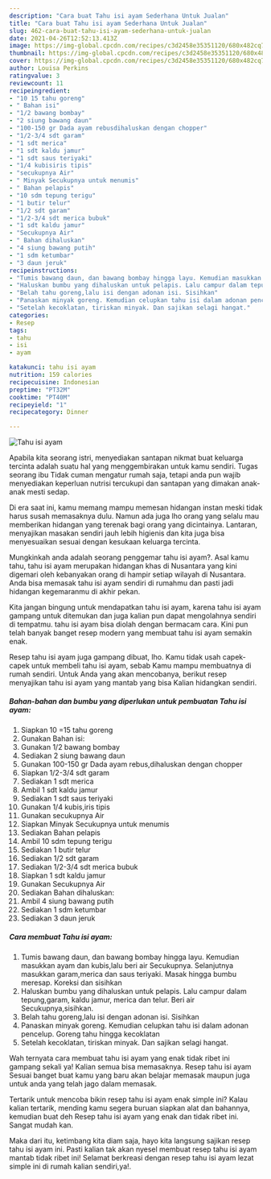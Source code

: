 ```yaml
---
description: "Cara buat Tahu isi ayam Sederhana Untuk Jualan"
title: "Cara buat Tahu isi ayam Sederhana Untuk Jualan"
slug: 462-cara-buat-tahu-isi-ayam-sederhana-untuk-jualan
date: 2021-04-26T12:52:13.413Z
image: https://img-global.cpcdn.com/recipes/c3d2458e35351120/680x482cq70/tahu-isi-ayam-foto-resep-utama.jpg
thumbnail: https://img-global.cpcdn.com/recipes/c3d2458e35351120/680x482cq70/tahu-isi-ayam-foto-resep-utama.jpg
cover: https://img-global.cpcdn.com/recipes/c3d2458e35351120/680x482cq70/tahu-isi-ayam-foto-resep-utama.jpg
author: Louisa Perkins
ratingvalue: 3
reviewcount: 11
recipeingredient:
- "10 15 tahu goreng"
- " Bahan isi"
- "1/2 bawang bombay"
- "2 siung bawang daun"
- "100-150 gr Dada ayam rebusdihaluskan dengan chopper"
- "1/2-3/4 sdt garam"
- "1 sdt merica"
- "1 sdt kaldu jamur"
- "1 sdt saus teriyaki"
- "1/4 kubisiris tipis"
- "secukupnya Air"
- " Minyak Secukupnya untuk menumis"
- " Bahan pelapis"
- "10 sdm tepung terigu"
- "1 butir telur"
- "1/2 sdt garam"
- "1/2-3/4 sdt merica bubuk"
- "1 sdt kaldu jamur"
- "Secukupnya Air"
- " Bahan dihaluskan"
- "4 siung bawang putih"
- "1 sdm ketumbar"
- "3 daun jeruk"
recipeinstructions:
- "Tumis bawang daun, dan bawang bombay hingga layu. Kemudian masukkan ayam dan kubis,lalu beri air Secukupnya. Selanjutnya masukkan garam,merica dan saus teriyaki. Masak hingga bumbu meresap. Koreksi dan sisihkan"
- "Haluskan bumbu yang dihaluskan untuk pelapis. Lalu campur dalam tepung,garam, kaldu jamur, merica dan telur. Beri air Secukupnya,sisihkan."
- "Belah tahu goreng,lalu isi dengan adonan isi. Sisihkan"
- "Panaskan minyak goreng. Kemudian celupkan tahu isi dalam adonan pencelup. Goreng tahu hingga kecoklatan"
- "Setelah kecoklatan, tiriskan minyak. Dan sajikan selagi hangat."
categories:
- Resep
tags:
- tahu
- isi
- ayam

katakunci: tahu isi ayam 
nutrition: 159 calories
recipecuisine: Indonesian
preptime: "PT32M"
cooktime: "PT40M"
recipeyield: "1"
recipecategory: Dinner

---
```



![Tahu isi ayam](https://img-global.cpcdn.com/recipes/c3d2458e35351120/680x482cq70/tahu-isi-ayam-foto-resep-utama.jpg)

Apabila kita seorang istri, menyediakan santapan nikmat buat keluarga tercinta adalah suatu hal yang menggembirakan untuk kamu sendiri. Tugas seorang ibu Tidak cuman mengatur rumah saja, tetapi anda pun wajib menyediakan keperluan nutrisi tercukupi dan santapan yang dimakan anak-anak mesti sedap.

Di era  saat ini, kamu memang mampu memesan hidangan instan meski tidak harus susah memasaknya dulu. Namun ada juga lho orang yang selalu mau memberikan hidangan yang terenak bagi orang yang dicintainya. Lantaran, menyajikan masakan sendiri jauh lebih higienis dan kita juga bisa menyesuaikan sesuai dengan kesukaan keluarga tercinta. 



Mungkinkah anda adalah seorang penggemar tahu isi ayam?. Asal kamu tahu, tahu isi ayam merupakan hidangan khas di Nusantara yang kini digemari oleh kebanyakan orang di hampir setiap wilayah di Nusantara. Anda bisa memasak tahu isi ayam sendiri di rumahmu dan pasti jadi hidangan kegemaranmu di akhir pekan.

Kita jangan bingung untuk mendapatkan tahu isi ayam, karena tahu isi ayam gampang untuk ditemukan dan juga kalian pun dapat mengolahnya sendiri di tempatmu. tahu isi ayam bisa diolah dengan bermacam cara. Kini pun telah banyak banget resep modern yang membuat tahu isi ayam semakin enak.

Resep tahu isi ayam juga gampang dibuat, lho. Kamu tidak usah capek-capek untuk membeli tahu isi ayam, sebab Kamu mampu membuatnya di rumah sendiri. Untuk Anda yang akan mencobanya, berikut resep menyajikan tahu isi ayam yang mantab yang bisa Kalian hidangkan sendiri.

<!--inarticleads1-->

##### Bahan-bahan dan bumbu yang diperlukan untuk pembuatan Tahu isi ayam:

1. Siapkan 10 =15 tahu goreng
1. Gunakan  Bahan isi:
1. Gunakan 1/2 bawang bombay
1. Sediakan 2 siung bawang daun
1. Gunakan 100-150 gr Dada ayam rebus,dihaluskan dengan chopper
1. Siapkan 1/2-3/4 sdt garam
1. Sediakan 1 sdt merica
1. Ambil 1 sdt kaldu jamur
1. Sediakan 1 sdt saus teriyaki
1. Gunakan 1/4 kubis,iris tipis
1. Gunakan secukupnya Air
1. Siapkan  Minyak Secukupnya untuk menumis
1. Sediakan  Bahan pelapis
1. Ambil 10 sdm tepung terigu
1. Sediakan 1 butir telur
1. Sediakan 1/2 sdt garam
1. Sediakan 1/2-3/4 sdt merica bubuk
1. Siapkan 1 sdt kaldu jamur
1. Gunakan Secukupnya Air
1. Sediakan  Bahan dihaluskan:
1. Ambil 4 siung bawang putih
1. Sediakan 1 sdm ketumbar
1. Sediakan 3 daun jeruk




<!--inarticleads2-->

##### Cara membuat Tahu isi ayam:

1. Tumis bawang daun, dan bawang bombay hingga layu. Kemudian masukkan ayam dan kubis,lalu beri air Secukupnya. Selanjutnya masukkan garam,merica dan saus teriyaki. Masak hingga bumbu meresap. Koreksi dan sisihkan
1. Haluskan bumbu yang dihaluskan untuk pelapis. Lalu campur dalam tepung,garam, kaldu jamur, merica dan telur. Beri air Secukupnya,sisihkan.
1. Belah tahu goreng,lalu isi dengan adonan isi. Sisihkan
1. Panaskan minyak goreng. Kemudian celupkan tahu isi dalam adonan pencelup. Goreng tahu hingga kecoklatan
1. Setelah kecoklatan, tiriskan minyak. Dan sajikan selagi hangat.




Wah ternyata cara membuat tahu isi ayam yang enak tidak ribet ini gampang sekali ya! Kalian semua bisa memasaknya. Resep tahu isi ayam Sesuai banget buat kamu yang baru akan belajar memasak maupun juga untuk anda yang telah jago dalam memasak.

Tertarik untuk mencoba bikin resep tahu isi ayam enak simple ini? Kalau kalian tertarik, mending kamu segera buruan siapkan alat dan bahannya, kemudian buat deh Resep tahu isi ayam yang enak dan tidak ribet ini. Sangat mudah kan. 

Maka dari itu, ketimbang kita diam saja, hayo kita langsung sajikan resep tahu isi ayam ini. Pasti kalian tak akan nyesel membuat resep tahu isi ayam mantab tidak ribet ini! Selamat berkreasi dengan resep tahu isi ayam lezat simple ini di rumah kalian sendiri,ya!.

